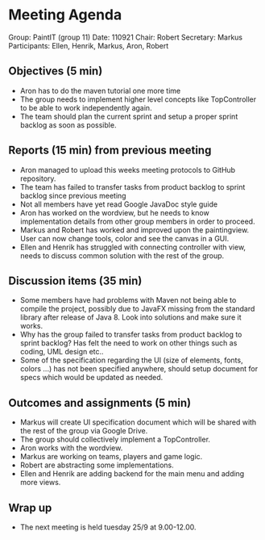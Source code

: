 ﻿# Meeting Agenda

Group: PaintIT (group 11)
Date: 110921
Chair: Robert
Secretary: Markus
Participants: Ellen, Henrik, Markus, Aron, Robert


## Objectives (5 min) 

* Aron has to do the maven tutorial one more time
* The group needs to implement higher level concepts like TopController to be able to work independently again.
* The team should plan the current sprint and setup a proper sprint backlog as soon as possible.


## Reports (15 min) from previous meeting

- Aron managed to upload this weeks meeting protocols to GitHub repository.
- The team has failed to transfer tasks from product backlog to sprint backlog since previous meeting
- Not all members have yet read Google JavaDoc style guide
- Aron has worked on the wordview, but he needs to know implementation details from other group members in order to proceed.
- Markus and Robert has worked and improved upon the paintingview. User can now change tools, color and see the canvas in a GUI.
- Ellen and Henrik has struggled with connecting controller with view, needs to discuss common solution with the rest of the group.


## Discussion items (35 min)

* Some members have had problems with Maven not being able to compile the project, possibly due to JavaFX missing from the standard library after release of Java 8. Look into solutions and make sure it works.
* Why has the group failed to transfer tasks from product backlog to sprint backlog? Has felt the need to work on other things such as coding, UML design etc.. 
* Some of the specification regarding the UI (size of elements, fonts, colors ...) has not been specified anywhere, should setup document for specs which would be updated as needed.


## Outcomes and assignments (5 min)

* Markus will create UI specification document which will be shared with the rest of the group via Google Drive.
* The group should collectively implement a TopController.
* Aron works with the wordview.
* Markus are working on teams, players and game logic.
* Robert are abstracting some implementations.
* Ellen and Henrik are adding backend for the main menu and adding more views.


## Wrap up

* The next meeting is held tuesday 25/9 at 9.00-12.00.